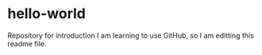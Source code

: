 # hello-world
Repository for introduction
I am learning to use GitHub, so I am editting this readme file.
